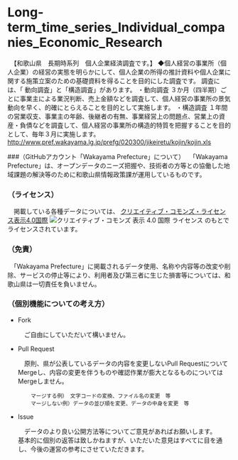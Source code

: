 # Long-term_time_series_Individual_companies_Economic_Research
　【和歌山県　長期時系列　個人企業経済調査です。】
◆個人経営の事業所（個人企業）の経営の実態を明らかにして、個人企業の所得の推計資料や個人企業に関する施策立案のための基礎資料を得ることを目的にした調査です。
 調査には、「 動向調査」と「構造調査」があります。
・動向調査 
３か月（四半期）ごとに事業主による業況判断、売上金額などを調査して、個人経営の事業所の景気動向を早く、的確にとらえることを目的として実施します。
・構造調査 
１年間の営業収支、事業主の年齢、後継者の有無、事業経営上の問題点、営業上の資産・負債などを調査して、個人経営の事業所の構造的特質を把握することを目的として、毎年３月に実施します。 
http://www.pref.wakayama.lg.jp/prefg/020300/jikeiretu/kojin/kojin.xls

###（GitHubアカウント「Wakayama Prefecture」について）
　「Wakayama Prefecture」は、オープンデータのニーズ把握や、技術者の方等との協働した地域課題の解決等のために和歌山県情報政策課が運用しているものです。

### （ライセンス）

　掲載している各種データについては、
[クリエイティブ・コモンズ・ライセンス表示4.0国際](https://creativecommons.org/licenses/by/4.0/deed.ja)
![クリエイティブ・コモンズ 表示 4.0 国際 ライセンス](https://licensebuttons.net/l/by/4.0/88x31.png)
のもとでライセンスされています。

### （免責）

　「Wakayama Prefecture」に掲載されるデータ使用、名称や内容等の改変や削除、サービスの停止等により、利用者及び第三者に生じた損害等については、和歌山県は一切責任を負いません。

### （個別機能についての考え方）

- Fork

    　ご自由にしていただいて構いません。

- Pull Request

    　原則、県が公表しているデータの内容を変更しないPull RequestについてMergeし、内容の変更を伴うものや確認作業が膨大となるものについてはMergeしません。

          マージする例）　文字コードの変換、ファイル名の変更　等
          マージしない例）データの並び順を変更、データの中身を変更　等

- Issue

    　データのより良い公開方法等についてご意見があればお願いします。<br />
    基本的に個別の返答は致しかねますが、いただいた意見はすべてに目を通し、今後の運営の参考にさせていただきます。
